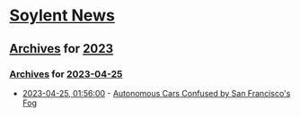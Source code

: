 # [Soylent News](../../../README.md)

## [Archives](../../index.md) for [2023](../index.md)

### [Archives](../../index.md) for [2023-04-25](index.md)

* [2023-04-25, 01:56:00](https://soylentnews.org/article.pl?sid=23/04/24/045216&from=rss) - [Autonomous Cars Confused by San Francisco's Fog](https://soylentnews.org/article.pl?sid=23/04/24/045216&from=rss)
